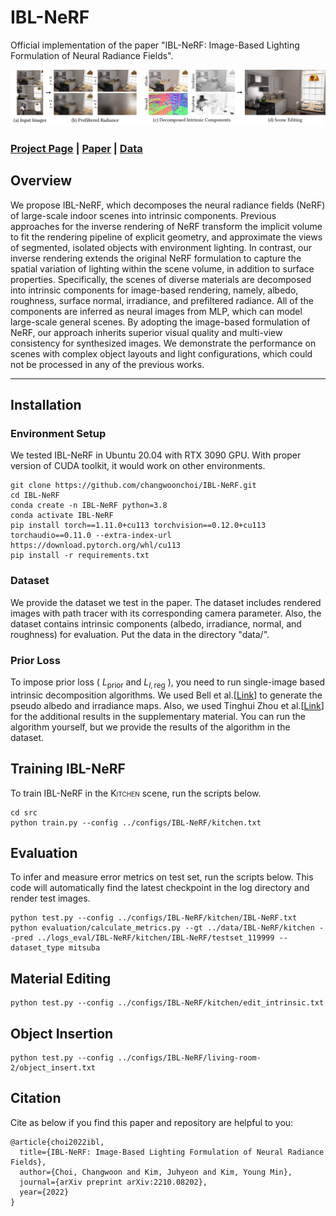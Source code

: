 # IBL-NeRF
Official implementation of the paper "IBL-NeRF: Image-Based Lighting Formulation of Neural Radiance Fields".
<div style="text-align:center">
<img src="assets/teaser.png" alt="teaser image"/>
</div>

### [Project Page](https://changwoon.info/publications/IBL-NeRF) | [Paper](https://arxiv.org/abs/2210.08202) | [Data](https://drive.google.com/drive/folders/1ejnk8VYVGAvfapZeTUxKmcfH7RAMVK7U?usp=share_link)
## Overview
We propose IBL-NeRF, which decomposes the neural radiance fields (NeRF) of large-scale indoor scenes into intrinsic components.
Previous approaches for the inverse rendering of NeRF transform the implicit volume to fit the rendering pipeline of explicit geometry, and approximate the views of segmented, isolated objects with environment lighting.
In contrast, our inverse rendering extends the original NeRF formulation to capture the spatial variation of lighting within the scene volume, in addition to surface properties.
Specifically, the scenes of diverse materials are decomposed into intrinsic components for image-based rendering, namely, albedo, roughness, surface normal, irradiance, and prefiltered radiance.
All of the components are inferred as neural images from MLP, which can model large-scale general scenes.
By adopting the image-based formulation of NeRF, our approach inherits superior visual quality and multi-view consistency for synthesized images.
We demonstrate the performance on scenes with complex object layouts and light configurations, which could not be processed in any of the previous works.

<!--
## Method
### Intrinsic Decomposition
IBL-NeRF decomposes the baked radiance in NeRF into intrinsic components.
<div style="text-align:center">
<img src="assets/intrinsic_decomposition.png" alt="intrinsic decomposition"/>
</div>


### Prefiltered Radiance Fields
<div style="text-align:center">
<img src="assets/prefiltered.png" alt="illustration of prefiltered radiance fields"/>
</div>

## Applications
### Material Editing

### Object Insertion
-->
___

## Installation
### Environment Setup
We tested IBL-NeRF in Ubuntu 20.04 with RTX 3090 GPU. With proper version of CUDA toolkit, it would work on other environments.
```
git clone https://github.com/changwoonchoi/IBL-NeRF.git
cd IBL-NeRF
conda create -n IBL-NeRF python=3.8
conda activate IBL-NeRF
pip install torch==1.11.0+cu113 torchvision==0.12.0+cu113 torchaudio==0.11.0 --extra-index-url https://download.pytorch.org/whl/cu113
pip install -r requirements.txt
```

### Dataset
We provide the dataset we test in the paper.
The dataset includes rendered images with path tracer with its corresponding camera parameter.
Also, the dataset contains intrinsic components (albedo, irradiance, normal, and roughness) for evaluation.
Put the data in the directory "data/".
### Prior Loss
To impose prior loss ( $L_{\text{prior}}$ and $L_{I,\text{reg}}$ ), you need to run single-image based intrinsic decomposition algorithms.
We used Bell et al.[[Link](https://github.com/seanbell/intrinsic)] to generate the pseudo albedo and irradiance maps.
Also, we used Tinghui Zhou et al.[[Link](https://github.com/tinghuiz/learn-reflectance)] for the additional results in the supplementary material.
You can run the algorithm yourself, but we provide the results of the algorithm in the dataset.

## Training IBL-NeRF
To train IBL-NeRF in the <span style="font-variant:small-caps;">Kitchen</span> scene, run the scripts below.
```
cd src
python train.py --config ../configs/IBL-NeRF/kitchen.txt
```

## Evaluation
To infer and measure error metrics on test set, run the scripts below.
This code will automatically find the latest checkpoint in the log directory and render test images.
```
python test.py --config ../configs/IBL-NeRF/kitchen/IBL-NeRF.txt
python evaluation/calculate_metrics.py --gt ../data/IBL-NeRF/kitchen --pred ../logs_eval/IBL-NeRF/kitchen/IBL-NeRF/testset_119999 --dataset_type mitsuba
```

## Material Editing
```
python test.py --config ../configs/IBL-NeRF/kitchen/edit_intrinsic.txt
```

## Object Insertion
```
python test.py --config ../configs/IBL-NeRF/living-room-2/object_insert.txt
```

## Citation
Cite as below if you find this paper and repository are helpful to you:
```
@article{choi2022ibl,
  title={IBL-NeRF: Image-Based Lighting Formulation of Neural Radiance Fields},
  author={Choi, Changwoon and Kim, Juhyeon and Kim, Young Min},
  journal={arXiv preprint arXiv:2210.08202},
  year={2022}
}
```
